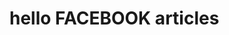 <!DOCTYPE html>
<html>
<head><meta property="fb:pages" content="1572647363024356" /></head>
<body>
<h1>hello FACEBOOK articles</h1>
<p></p>
</body>
</html>
